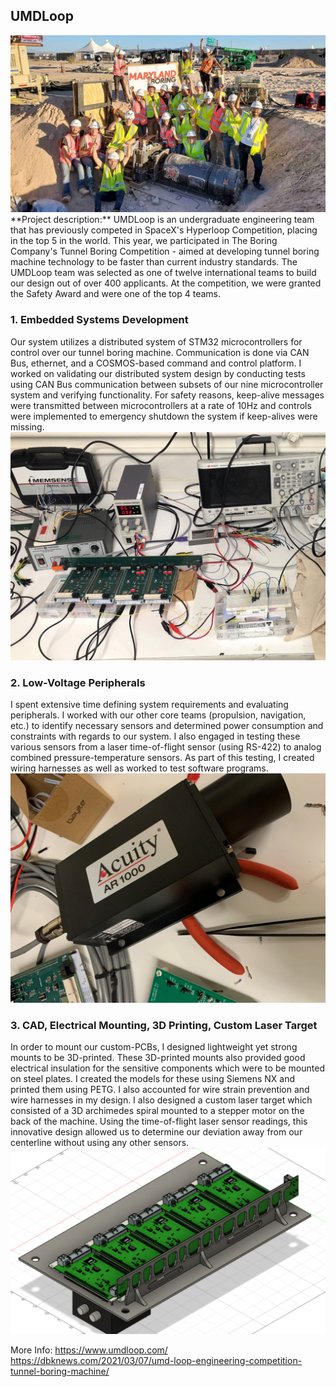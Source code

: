 ## UMDLoop
<img src="../images/loop.png?raw=true"/>
**Project description:** UMDLoop is an undergraduate engineering team that has previously competed in SpaceX's Hyperloop Competition, placing in the top 5 in the world. This year, we participated in The Boring Company's Tunnel Boring Competition - aimed at developing tunnel boring machine technology to be faster than current industry standards. The UMDLoop team was selected as one of twelve international teams to build our design out of over 400 applicants. At the competition, we were granted the Safety Award and were one of the top 4 teams.

### 1. Embedded Systems Development

Our system utilizes a distributed system of STM32 microcontrollers for control over our tunnel boring machine. Communication is done via CAN Bus, ethernet, and a COSMOS-based command and control platform. I worked on validating our distributed system design by conducting tests using CAN Bus communication between subsets of our nine microcontroller system and verifying functionality. For safety reasons, keep-alive messages were transmitted between microcontrollers at a rate of 10Hz and controls were implemented to emergency shutdown the system if keep-alives were missing.
<img src="../images/uc.png?raw=true"/>

### 2. Low-Voltage Peripherals
I spent extensive time defining system requirements and evaluating peripherals. I worked with our other core teams (propulsion, navigation, etc.) to identify necessary sensors and determined power consumption and constraints with regards to our system. I also engaged in testing these various sensors from a laser time-of-flight sensor (using RS-422) to analog combined pressure-temperature sensors. As part of this testing, I created wiring harnesses as well as worked to test software programs.
<img src="../images/sensor.png?raw=true"/>

### 3. CAD, Electrical Mounting, 3D Printing, Custom Laser Target
In order to mount our custom-PCBs, I designed lightweight yet strong mounts to be 3D-printed. These 3D-printed mounts also provided good electrical insulation for the sensitive components which were to be mounted on steel plates. I created the models for these using Siemens NX and printed them using PETG. I also accounted for wire strain prevention and wire harnesses in my design. I also designed a custom laser target which consisted of a 3D archimedes spiral mounted to a stepper motor on the back of the machine. Using the time-of-flight laser sensor readings, this innovative design allowed us to determine our deviation away from our centerline without using any other sensors.
<img src="../images/mount.png?raw=true"/>

More Info: 
https://www.umdloop.com/
https://dbknews.com/2021/03/07/umd-loop-engineering-competition-tunnel-boring-machine/
